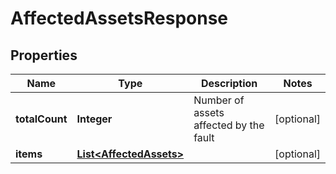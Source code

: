 

# AffectedAssetsResponse


## Properties

| Name | Type | Description | Notes |
|------------ | ------------- | ------------- | -------------|
|**totalCount** | **Integer** | Number of assets affected by the fault |  [optional] |
|**items** | [**List&lt;AffectedAssets&gt;**](AffectedAssets.md) |  |  [optional] |



